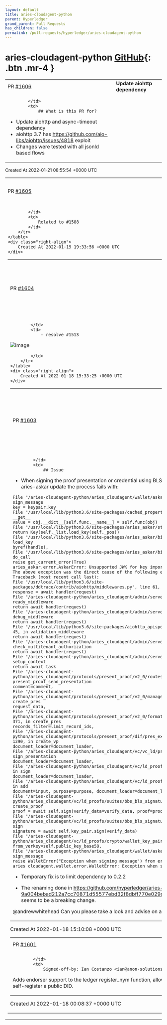```yaml
---
layout: default
title: aries-cloudagent-python
parent: Hyperledger
grand_parent: Pull Requests
has_children: false
permalink: /pull-requests/hyperledger/aries-cloudagent-python
---
```


# aries-cloudagent-python <span class="fs-3 right-align">[GitHub](https://github.com/hyperledger/aries-cloudagent-python){: .btn .mr-4 }</span>


<div>
    <table>
        <tr>
            <td>
                PR <a href="https://github.com/hyperledger/aries-cloudagent-python/pull/1606" class=".btn">#1606</a>
            </td>
            <td>
                <b>
                    Update aiohttp dependency
                </b>
            </td>
        </tr>
        <tr>
            <td>
                
            </td>
            <td>
                ## What is this PR for?

- Update aiohttp and async-timeout dependency
- aiohttp 3.7 has https://github.com/aio-libs/aiohttp/issues/4818 exploit
- Changes were tested with all jsonld based flows
            </td>
        </tr>
    </table>
    <div class="right-align">
        Created At 2022-01-21 08:55:54 +0000 UTC
    </div>
</div>

<div>
    <table>
        <tr>
            <td>
                PR <a href="https://github.com/hyperledger/aries-cloudagent-python/pull/1605" class=".btn">#1605</a>
            </td>
            <td>
                <b>
                    Replace blank credential/presentation exchange states with abandoned state
                </b>
            </td>
        </tr>
        <tr>
            <td>
                
            </td>
            <td>
                Related to #1588 
            </td>
        </tr>
    </table>
    <div class="right-align">
        Created At 2022-01-19 19:33:56 +0000 UTC
    </div>
</div>

<div>
    <table>
        <tr>
            <td>
                PR <a href="https://github.com/hyperledger/aries-cloudagent-python/pull/1604" class=".btn">#1604</a>
            </td>
            <td>
                <b>
                    WIP: Inbound and Outbound Persistent Message Queues, Redis and Kafka 
                </b>
            </td>
        </tr>
        <tr>
            <td>
                
            </td>
            <td>
                - resolve #1513 
![image](https://user-images.githubusercontent.com/9292265/150176209-66f2954c-2f89-47dc-916b-57ae8d6dbdbf.png)

            </td>
        </tr>
    </table>
    <div class="right-align">
        Created At 2022-01-18 15:33:25 +0000 UTC
    </div>
</div>

<div>
    <table>
        <tr>
            <td>
                PR <a href="https://github.com/hyperledger/aries-cloudagent-python/pull/1603" class=".btn">#1603</a>
            </td>
            <td>
                <b>
                    Update aries-askar patch version to at least 0.2.4 as 0.2.3 does not include backward compatibility
                </b>
            </td>
        </tr>
        <tr>
            <td>
                
            </td>
            <td>
                ## Issue

- When signing the proof presentation or credential using BLS key created before the aries-askar update the process fails with:


```
File "/aries-cloudagent-python/aries_cloudagent/wallet/askar.py", line 592, in sign_message
key = keypair.key
File "/usr/local/lib/python3.6/site-packages/cached_property.py", line 36, in __get__
value = obj.__dict__[self.func.__name__] = self.func(obj)
File "/usr/local/lib/python3.6/site-packages/aries_askar/store.py", line 147, in key
return Key(self._list.load_key(self._pos))
File "/usr/local/lib/python3.6/site-packages/aries_askar/bindings.py", line 210, in load_key
byref(handle),
File "/usr/local/lib/python3.6/site-packages/aries_askar/bindings.py", line 531, in do_call
raise get_current_error(True)
aries_askar.error.AskarError: Unsupported JWK for key import
The above exception was the direct cause of the following exception:
Traceback (most recent call last):
File "/usr/local/lib/python3.6/site-packages/ddtrace/contrib/aiohttp/middlewares.py", line 61, in attach_context
response = await handler(request)
File "/aries-cloudagent-python/aries_cloudagent/admin/server.py", line 163, in ready_middleware
return await handler(request)
File "/aries-cloudagent-python/aries_cloudagent/admin/server.py", line 200, in debug_middleware
return await handler(request)
File "/usr/local/lib/python3.6/site-packages/aiohttp_apispec/middlewares.py", line 45, in validation_middleware
return await handler(request)
File "/aries-cloudagent-python/aries_cloudagent/admin/server.py", line 339, in check_multitenant_authorization
return await handler(request)
File "/aries-cloudagent-python/aries_cloudagent/admin/server.py", line 383, in setup_context
return await task
File "/aries-cloudagent-python/aries_cloudagent/protocols/present_proof/v2_0/routes.py", line 1072, in present_proof_send_presentation
comment=comment,
File "/aries-cloudagent-python/aries_cloudagent/protocols/present_proof/v2_0/manager.py", line 264, in create_pres
request_data,
File "/aries-cloudagent-python/aries_cloudagent/protocols/present_proof/v2_0/formats/dif/handler.py", line 371, in create_pres
records_filter=limit_record_ids,
File "/aries-cloudagent-python/aries_cloudagent/protocols/present_proof/dif/pres_exch_handler.py", line 1290, in create_vp
document_loader=document_loader,
File "/aries-cloudagent-python/aries_cloudagent/vc/vc_ld/prove.py", line 101, in sign_presentation
document_loader=document_loader,
File "/aries-cloudagent-python/aries_cloudagent/vc/ld_proofs/ld_proofs.py", line 41, in sign
document_loader=document_loader,
File "/aries-cloudagent-python/aries_cloudagent/vc/ld_proofs/proof_set.py", line 53, in add
document=input, purpose=purpose, document_loader=document_loader
File "/aries-cloudagent-python/aries_cloudagent/vc/ld_proofs/suites/bbs_bls_signature_2020.py", line 82, in create_proof
proof = await self.sign(verify_data=verify_data, proof=proof)
File "/aries-cloudagent-python/aries_cloudagent/vc/ld_proofs/suites/bbs_bls_signature_2020.py", line 181, in sign
signature = await self.key_pair.sign(verify_data)
File "/aries-cloudagent-python/aries_cloudagent/vc/ld_proofs/crypto/wallet_key_pair.py", line 38, in sign
from_verkey=self.public_key_base58,
File "/aries-cloudagent-python/aries_cloudagent/wallet/askar.py", line 604, in sign_message
raise WalletError("Exception when signing message") from err
aries_cloudagent.wallet.error.WalletError: Exception when signing message
```

- Temporary fix is to limit dependency to 0.2.2

- The renaming done in https://github.com/hyperledger/aries-askar/pull/31/files#diff-9a004bebad212a7cc70871d55577ebd32f8dbff770e029d927abc4535435cf3cR539  seems to be a breaking change.

@andrewwhitehead Can you please take a look and advise on a proper fix?
            </td>
        </tr>
    </table>
    <div class="right-align">
        Created At 2022-01-18 15:10:08 +0000 UTC
    </div>
</div>

<div>
    <table>
        <tr>
            <td>
                PR <a href="https://github.com/hyperledger/aries-cloudagent-python/pull/1601" class=".btn">#1601</a>
            </td>
            <td>
                <b>
                    DID updates for endorser
                </b>
            </td>
        </tr>
        <tr>
            <td>
                
            </td>
            <td>
                Signed-off-by: Ian Costanzo <ian@anon-solutions.ca>

Adds endorser support to the ledger register_nym function, allowing Authors to self-register a public DID.
            </td>
        </tr>
    </table>
    <div class="right-align">
        Created At 2022-01-18 00:08:37 +0000 UTC
    </div>
</div>

